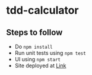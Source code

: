 # tdd-calculator

## Steps to follow

* Do `npm install`
* Run unit tests using `npm test`
* UI using `npm start`
* Site deployed at [Link](https://jadavmehul555.github.io/)